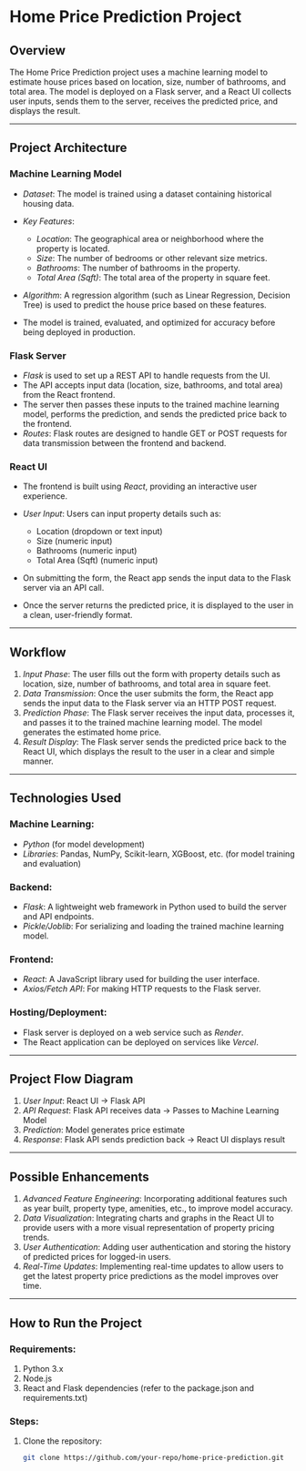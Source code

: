# Home Price Prediction Project

## Overview

The Home Price Prediction project uses a machine learning model to estimate house prices based on location, size, number of bathrooms, and total area. The model is deployed on a Flask server, and a React UI collects user inputs, sends them to the server, receives the predicted price, and displays the result.

---

## Project Architecture

### Machine Learning Model

- *Dataset*: The model is trained using a dataset containing historical housing data.
- *Key Features*:
  - *Location*: The geographical area or neighborhood where the property is located.
  - *Size*: The number of bedrooms or other relevant size metrics.
  - *Bathrooms*: The number of bathrooms in the property.
  - *Total Area (Sqft)*: The total area of the property in square feet.
  
- *Algorithm*: A regression algorithm (such as Linear Regression, Decision Tree) is used to predict the house price based on these features.
- The model is trained, evaluated, and optimized for accuracy before being deployed in production.

### Flask Server

- *Flask* is used to set up a REST API to handle requests from the UI.
- The API accepts input data (location, size, bathrooms, and total area) from the React frontend.
- The server then passes these inputs to the trained machine learning model, performs the prediction, and sends the predicted price back to the frontend.
- *Routes*: Flask routes are designed to handle GET or POST requests for data transmission between the frontend and backend.

### React UI

- The frontend is built using *React*, providing an interactive user experience.
- *User Input*: Users can input property details such as:
  - Location (dropdown or text input)
  - Size (numeric input)
  - Bathrooms (numeric input)
  - Total Area (Sqft) (numeric input)
  
- On submitting the form, the React app sends the input data to the Flask server via an API call.
- Once the server returns the predicted price, it is displayed to the user in a clean, user-friendly format.

---

## Workflow

1. *Input Phase*: The user fills out the form with property details such as location, size, number of bathrooms, and total area in square feet.
2. *Data Transmission*: Once the user submits the form, the React app sends the input data to the Flask server via an HTTP POST request.
3. *Prediction Phase*: The Flask server receives the input data, processes it, and passes it to the trained machine learning model. The model generates the estimated home price.
4. *Result Display*: The Flask server sends the predicted price back to the React UI, which displays the result to the user in a clear and simple manner.

---

## Technologies Used

### Machine Learning:
- *Python* (for model development)
- *Libraries*: Pandas, NumPy, Scikit-learn, XGBoost, etc. (for model training and evaluation)

### Backend:
- *Flask*: A lightweight web framework in Python used to build the server and API endpoints.
- *Pickle/Joblib*: For serializing and loading the trained machine learning model.

### Frontend:
- *React*: A JavaScript library used for building the user interface.
- *Axios/Fetch API*: For making HTTP requests to the Flask server.

### Hosting/Deployment:
- Flask server is deployed on a web service such as *Render*.
- The React application can be deployed on services like *Vercel*.

---

## Project Flow Diagram

1. *User Input*: React UI → Flask API
2. *API Request*: Flask API receives data → Passes to Machine Learning Model
3. *Prediction*: Model generates price estimate
4. *Response*: Flask API sends prediction back → React UI displays result

---

## Possible Enhancements

1. *Advanced Feature Engineering*: Incorporating additional features such as year built, property type, amenities, etc., to improve model accuracy.
2. *Data Visualization*: Integrating charts and graphs in the React UI to provide users with a more visual representation of property pricing trends.
3. *User Authentication*: Adding user authentication and storing the history of predicted prices for logged-in users.
4. *Real-Time Updates*: Implementing real-time updates to allow users to get the latest property price predictions as the model improves over time.

---

## How to Run the Project

### Requirements:
1. Python 3.x
2. Node.js
3. React and Flask dependencies (refer to the package.json and requirements.txt)

### Steps:
1. Clone the repository:
   ```bash
   git clone https://github.com/your-repo/home-price-prediction.git
